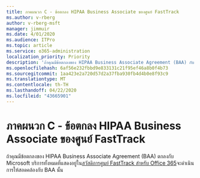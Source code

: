 ```yaml
---
title: ภาคผนวก C - ข้อตกลง HIPAA Business Associate ของศูนย์ FastTrack
ms.author: v-rberg
author: v-rberg-msft
manager: jimmuir
ms.date: 4/01/2020
ms.audience: ITPro
ms.topic: article
ms.service: o365-administration
localization_priority: Priority
description: 'ถ้าคุณมีข้อตกลงของ HIPAA Business Associate Agreement (BAA) กับ Microsoft สําหรับบริการ FastTrack บริการทั้งหมดที่แสดงรายการอยู่ในสวัสดิการศูนย์ FastTrack สําหรับ Office 365 จะรวมอยู่ใน BAA นั้นยกเว้น:'
ms.openlocfilehash: 6af56e232fbbd9e833131c21f95ef46a8b0f4b73
ms.sourcegitcommit: 1aa423e2a720d57d2a37fba930fb4d4b0e8f93c9
ms.translationtype: MT
ms.contentlocale: th-TH
ms.lasthandoff: 04/22/2020
ms.locfileid: "43665901"
---
```

# <a name="appendix-c---fasttrack-center-hipaa-business-associate-agreement"></a>ภาคผนวก C - ข้อตกลง HIPAA Business Associate ของศูนย์ FastTrack

ถ้าคุณมีข้อตกลงของ HIPAA Business Associate Agreement (BAA) ตกลงกับ Microsoft บริการทั้งหมดที่แสดงอยู่ใน[สวัสดิการศูนย์ FastTrack สําหรับ Office 365](O365-fasttrack-benefit-for-office-365.md)จะดําเนินการให้สอดคล้องกับ BAA นั้น


